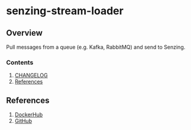 # senzing-stream-loader

## Overview

Pull messages from a queue (e.g. Kafka, RabbitMQ) and send to Senzing.

### Contents

1. [CHANGELOG](CHANGELOG.md)
1. [References](#references)

## References

1. [DockerHub](https://hub.docker.com/r/senzing/stream-loader)
1. [GitHub](https://github.com/Senzing/stream-loader)
